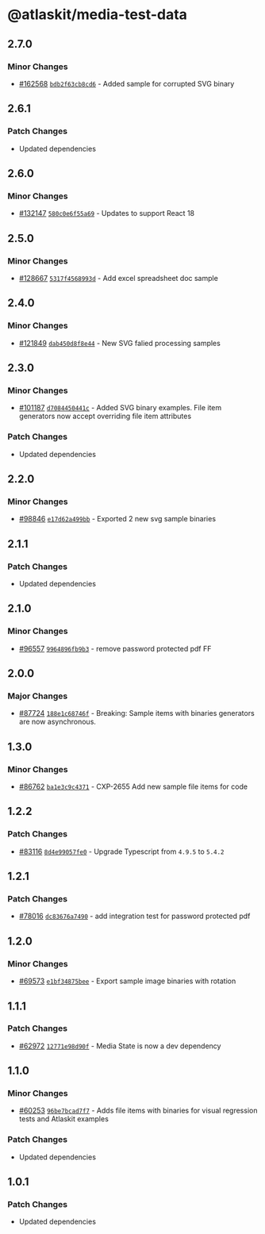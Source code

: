 # @atlaskit/media-test-data

## 2.7.0

### Minor Changes

- [#162568](https://stash.atlassian.com/projects/CONFCLOUD/repos/confluence-frontend/pull-requests/162568)
  [`bdb2f63cb8cd6`](https://stash.atlassian.com/projects/CONFCLOUD/repos/confluence-frontend/commits/bdb2f63cb8cd6) -
  Added sample for corrupted SVG binary

## 2.6.1

### Patch Changes

- Updated dependencies

## 2.6.0

### Minor Changes

- [#132147](https://stash.atlassian.com/projects/CONFCLOUD/repos/confluence-frontend/pull-requests/132147)
  [`580c0e6f55a69`](https://stash.atlassian.com/projects/CONFCLOUD/repos/confluence-frontend/commits/580c0e6f55a69) -
  Updates to support React 18

## 2.5.0

### Minor Changes

- [#128667](https://stash.atlassian.com/projects/CONFCLOUD/repos/confluence-frontend/pull-requests/128667)
  [`5317f4568993d`](https://stash.atlassian.com/projects/CONFCLOUD/repos/confluence-frontend/commits/5317f4568993d) -
  Add excel spreadsheet doc sample

## 2.4.0

### Minor Changes

- [#121849](https://stash.atlassian.com/projects/CONFCLOUD/repos/confluence-frontend/pull-requests/121849)
  [`dab450d8f8e44`](https://stash.atlassian.com/projects/CONFCLOUD/repos/confluence-frontend/commits/dab450d8f8e44) -
  New SVG falied processing samples

## 2.3.0

### Minor Changes

- [#101187](https://stash.atlassian.com/projects/CONFCLOUD/repos/confluence-frontend/pull-requests/101187)
  [`d7084450441c`](https://stash.atlassian.com/projects/CONFCLOUD/repos/confluence-frontend/commits/d7084450441c) -
  Added SVG binary examples. File item generators now accept overriding file item attributes

### Patch Changes

- Updated dependencies

## 2.2.0

### Minor Changes

- [#98846](https://stash.atlassian.com/projects/CONFCLOUD/repos/confluence-frontend/pull-requests/98846)
  [`e17d62a499bb`](https://stash.atlassian.com/projects/CONFCLOUD/repos/confluence-frontend/commits/e17d62a499bb) -
  Exported 2 new svg sample binaries

## 2.1.1

### Patch Changes

- Updated dependencies

## 2.1.0

### Minor Changes

- [#96557](https://stash.atlassian.com/projects/CONFCLOUD/repos/confluence-frontend/pull-requests/96557)
  [`9964896fb9b3`](https://stash.atlassian.com/projects/CONFCLOUD/repos/confluence-frontend/commits/9964896fb9b3) -
  remove password protected pdf FF

## 2.0.0

### Major Changes

- [#87724](https://stash.atlassian.com/projects/CONFCLOUD/repos/confluence-frontend/pull-requests/87724)
  [`188e1c68746f`](https://stash.atlassian.com/projects/CONFCLOUD/repos/confluence-frontend/commits/188e1c68746f) -
  Breaking: Sample items with binaries generators are now asynchronous.

## 1.3.0

### Minor Changes

- [#86762](https://stash.atlassian.com/projects/CONFCLOUD/repos/confluence-frontend/pull-requests/86762)
  [`ba1e3c9c4371`](https://stash.atlassian.com/projects/CONFCLOUD/repos/confluence-frontend/commits/ba1e3c9c4371) -
  CXP-2655 Add new sample file items for code

## 1.2.2

### Patch Changes

- [#83116](https://stash.atlassian.com/projects/CONFCLOUD/repos/confluence-frontend/pull-requests/83116)
  [`8d4e99057fe0`](https://stash.atlassian.com/projects/CONFCLOUD/repos/confluence-frontend/commits/8d4e99057fe0) -
  Upgrade Typescript from `4.9.5` to `5.4.2`

## 1.2.1

### Patch Changes

- [#78016](https://stash.atlassian.com/projects/CONFCLOUD/repos/confluence-frontend/pull-requests/78016)
  [`dc83676a7490`](https://stash.atlassian.com/projects/CONFCLOUD/repos/confluence-frontend/commits/dc83676a7490) -
  add integration test for password protected pdf

## 1.2.0

### Minor Changes

- [#69573](https://stash.atlassian.com/projects/CONFCLOUD/repos/confluence-frontend/pull-requests/69573)
  [`e1bf34875bee`](https://stash.atlassian.com/projects/CONFCLOUD/repos/confluence-frontend/commits/e1bf34875bee) -
  Export sample image binaries with rotation

## 1.1.1

### Patch Changes

- [#62972](https://stash.atlassian.com/projects/CONFCLOUD/repos/confluence-frontend/pull-requests/62972)
  [`12771e98d90f`](https://stash.atlassian.com/projects/CONFCLOUD/repos/confluence-frontend/commits/12771e98d90f) -
  Media State is now a dev dependency

## 1.1.0

### Minor Changes

- [#60253](https://stash.atlassian.com/projects/CONFCLOUD/repos/confluence-frontend/pull-requests/60253)
  [`96be7bcad7f7`](https://stash.atlassian.com/projects/CONFCLOUD/repos/confluence-frontend/commits/96be7bcad7f7) -
  Adds file items with binaries for visual regression tests and Atlaskit examples

### Patch Changes

- Updated dependencies

## 1.0.1

### Patch Changes

- Updated dependencies
